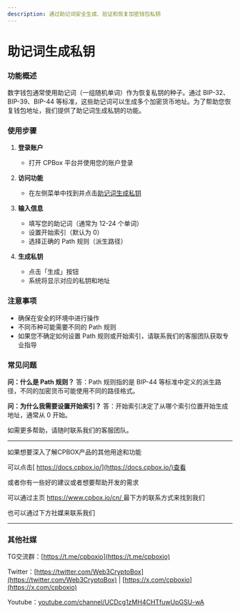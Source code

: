 ```yaml
---
description: 通过助记词安全生成、验证和恢复加密钱包私钥
---
```


# 助记词生成私钥

### 功能概述

数字钱包通常使用助记词（一组随机单词）作为恢复私钥的种子。通过 BIP-32、BIP-39、BIP-44 等标准，这些助记词可以生成多个加密货币地址。为了帮助您恢复钱包地址，我们提供了助记词生成私钥的功能。

### 使用步骤

1. **登录账户**
   * 打开 CPBox 平台并使用您的账户登录
2. **访问功能**
   * 在左侧菜单中找到并点击[助记词生成私钥](https://www.cpbox.io/cn/mnemonic)
3.  **输入信息**

    * 填写您的助记词（通常为 12-24 个单词）
    * 设置开始索引（默认为 0）
    * 选择正确的 Path 规则（派生路径）


4. **生成私钥**
   * 点击「生成」按钮
   * 系统将显示对应的私钥和地址

### 注意事项

* 确保在安全的环境中进行操作
* 不同币种可能需要不同的 Path 规则
* 如果您不确定如何设置 Path 规则或开始索引，请联系我们的客服团队获取专业指导

### 常见问题

**问：什么是 Path 规则？**
答：Path 规则指的是 BIP-44 等标准中定义的派生路径，不同的加密货币可能使用不同的路径格式。

**问：为什么我需要设置开始索引？**
答：开始索引决定了从哪个索引位置开始生成地址，通常从 0 开始。

如需更多帮助，请随时联系我们的客服团队。

***

如果想要深入了解CPBOX产品的其他用途和功能

可以点击[ https://docs.cpbox.io/](https://docs.cpbox.io/)查看

或者你有一些好的建议或者想要帮助开发的需求

可以通过主页 [https://www.cpbox.io/cn/ ](https://www.cpbox.io/cn/)最下方的联系方式来找到我们

也可以通过下方社媒来联系我们

***

### 其他社媒

TG交流群：[https://t.me/cpboxio](https://t.me/cpboxio)

Twitter：[https://twitter.com/Web3CryptoBox](https://twitter.com/Web3CryptoBox) | [https://x.com/cpboxio](https://x.com/cpboxio)

Youtube：[youtube.com/channel/UCDcg1zMH4CHTfuwUpGSU-wA](../solana-gong-ju/solana-yi-jian-fa-bi.md)
